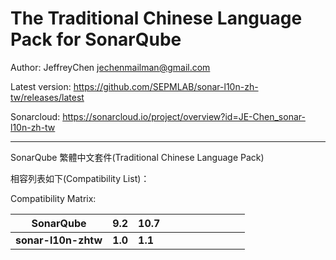 The Traditional Chinese Language Pack for SonarQube
=======

Author: JeffreyChen <jechenmailman@gmail.com>

Latest version: https://github.com/SEPMLAB/sonar-l10n-zh-tw/releases/latest

Sonarcloud: https://sonarcloud.io/project/overview?id=JE-Chen_sonar-l10n-zh-tw

---

SonarQube 繁體中文套件(Traditional Chinese Language Pack)

相容列表如下(Compatibility List)：

Compatibility Matrix:

 **SonarQube**       | **9.2** | **10.7** | | | | | | | | |
---------------------|---------|----------|-|-|-|-|-|-|-|-|
 **sonar-l10n-zhtw** | **1.0** | **1.1**  | | | | | | | | |
